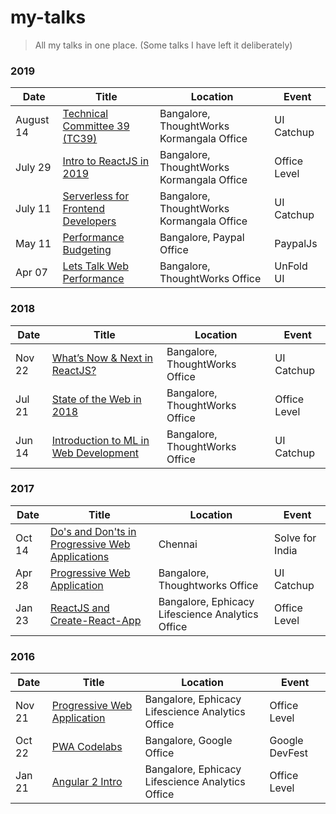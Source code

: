 # my-talks

> All my talks in one place. (Some talks I have left it deliberately)

### 2019

| Date              | Title                    | Location                   | Event               |
| ----------------- | ------------------------ | -------------------------- | --------------------|
| August 14            | [Technical Committee 39 (TC39)](https://docs.google.com/presentation/d/1g7YZibJF0LMpWAyEl6AONC3WPHJSwxOiy0Dq9taQKK4/edit?usp=sharing)    | Bangalore, ThoughtWorks Kormangala Office   | UI Catchup            |
| July 29            | [Intro to ReactJS in 2019](https://docs.google.com/presentation/d/1iCtNr8xlH6uufLQ01OFvBqce19CzCOoyqGvqAVCGbSw/edit#slide=id.g5e4b92bcb9_0_0)    | Bangalore, ThoughtWorks Kormangala Office   | Office Level            |
| July 11            | [Serverless for Frontend Developers](https://docs.google.com/presentation/d/1LmWcHfBRdEOksGdatROygwdcWk8MMF6Hy4kK40Qy2h8/edit#slide=id.gc6f73a04f_0_0)    | Bangalore, ThoughtWorks Kormangala Office   | UI Catchup            |
| May 11            | [Performance Budgeting](https://docs.google.com/presentation/d/1ne7SqVT1CzrVuHIFfSdUuWYkgEYfhnnbOxYgJgcy3bs/edit#slide=id.p)    | Bangalore, Paypal Office   | PaypalJs            |
| Apr 07            | [Lets Talk Web Performance](https://docs.google.com/presentation/d/1If2_RCcxu9ICHsAQ06t1zUP8bE1wunBWb2Bm9qNimGg/edit#slide=id.p1)    | Bangalore, ThoughtWorks Office   | UnFold UI            |

### 2018

| Date              | Title                    | Location                   | Event               |
| ----------------- | ------------------------ | -------------------------- | --------------------|
| Nov 22            | [What’s Now & Next in ReactJS?](https://docs.google.com/presentation/d/18pvs3U5DoIjdJPNRIaEPxhraKWVnNJ_sfvLxZOfzgzE/edit#slide=id.p)    | Bangalore, ThoughtWorks Office   | UI Catchup            |
| Jul 21            | [State of the Web in 2018](https://docs.google.com/presentation/d/17PxV0MjQ51oGd9dyQaqFFGqGLbVcS61BKV7bQ2jqecE/edit?ouid=116258814037436976280&usp=slides_home&ths=true)    | Bangalore, ThoughtWorks Office   | Office Level            |
| Jun 14            | [Introduction to ML in Web Development](https://docs.google.com/presentation/d/1aAK7pYJewsEJ22LHndlffTkPJoHvuY4w9Y4mylgLOH4/edit?ouid=116258814037436976280&usp=slides_home&ths=true)    | Bangalore, ThoughtWorks Office   | UI Catchup            |


### 2017

| Date              | Title                    | Location                   | Event               |
| ----------------- | ------------------------ | -------------------------- | --------------------|
| Oct 14             | [Do's and Don'ts in Progressive Web Applications](https://docs.google.com/presentation/d/1XiUHf4YErRX0tJd5PEEBrr4qHzKPM3mr-fFIRdyb8pQ/edit?usp=sharing)    | Chennai   | Solve for India            |
| Apr 28             | [Progressive Web Application](https://docs.google.com/presentation/d/1dezR-jntsTSI-SKWDUbtmwBt2rJ9qyylpuxM7ydgs1w/edit)    | Bangalore, Thoughtworks Office   | UI Catchup            |
| Jan 23            | [ReactJS and Create-React-App](https://docs.google.com/presentation/d/1OixGz72qcJOpb3NC2BDINOHB_7PGp5LsrmyrXsDXDp4/edit#slide=id.p)    | Bangalore, Ephicacy Lifescience Analytics Office   | Office Level            |


### 2016

| Date              | Title                    | Location                   | Event               |
| ----------------- | ------------------------ | -------------------------- | --------------------|
| Nov 21            | [Progressive Web Application](https://docs.google.com/presentation/d/1dezR-jntsTSI-SKWDUbtmwBt2rJ9qyylpuxM7ydgs1w/edit)    | Bangalore, Ephicacy Lifescience Analytics Office     | Office Level            |
| Oct 22            | [PWA Codelabs](https://github.com/code-kotis/pwa-codelabs)    | Bangalore, Google Office     | Google DevFest           |
| Jan 21            | [Angular 2 Intro](https://docs.google.com/presentation/d/1lBTU4_haLt6MT68F-Aw-kRkkaSMaFCS7KlgYmYCEQsE/edit#slide=id.gc6f73a04f_0_0)   | Bangalore, Ephicacy Lifescience Analytics Office     | Office Level            |

